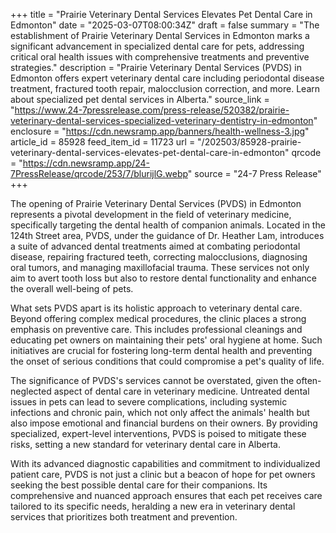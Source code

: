 +++
title = "Prairie Veterinary Dental Services Elevates Pet Dental Care in Edmonton"
date = "2025-03-07T08:00:34Z"
draft = false
summary = "The establishment of Prairie Veterinary Dental Services in Edmonton marks a significant advancement in specialized dental care for pets, addressing critical oral health issues with comprehensive treatments and preventive strategies."
description = "Prairie Veterinary Dental Services (PVDS) in Edmonton offers expert veterinary dental care including periodontal disease treatment, fractured tooth repair, malocclusion correction, and more. Learn about specialized pet dental services in Alberta."
source_link = "https://www.24-7pressrelease.com/press-release/520382/prairie-veterinary-dental-services-specialized-veterinary-dentistry-in-edmonton"
enclosure = "https://cdn.newsramp.app/banners/health-wellness-3.jpg"
article_id = 85928
feed_item_id = 11723
url = "/202503/85928-prairie-veterinary-dental-services-elevates-pet-dental-care-in-edmonton"
qrcode = "https://cdn.newsramp.app/24-7PressRelease/qrcode/253/7/blurijlG.webp"
source = "24-7 Press Release"
+++

<p>The opening of Prairie Veterinary Dental Services (PVDS) in Edmonton represents a pivotal development in the field of veterinary medicine, specifically targeting the dental health of companion animals. Located in the 124th Street area, PVDS, under the guidance of Dr. Heather Lam, introduces a suite of advanced dental treatments aimed at combating periodontal disease, repairing fractured teeth, correcting malocclusions, diagnosing oral tumors, and managing maxillofacial trauma. These services not only aim to avert tooth loss but also to restore dental functionality and enhance the overall well-being of pets.</p><p>What sets PVDS apart is its holistic approach to veterinary dental care. Beyond offering complex medical procedures, the clinic places a strong emphasis on preventive care. This includes professional cleanings and educating pet owners on maintaining their pets' oral hygiene at home. Such initiatives are crucial for fostering long-term dental health and preventing the onset of serious conditions that could compromise a pet's quality of life.</p><p>The significance of PVDS's services cannot be overstated, given the often-neglected aspect of dental care in veterinary medicine. Untreated dental issues in pets can lead to severe complications, including systemic infections and chronic pain, which not only affect the animals' health but also impose emotional and financial burdens on their owners. By providing specialized, expert-level interventions, PVDS is poised to mitigate these risks, setting a new standard for veterinary dental care in Alberta.</p><p>With its advanced diagnostic capabilities and commitment to individualized patient care, PVDS is not just a clinic but a beacon of hope for pet owners seeking the best possible dental care for their companions. Its comprehensive and nuanced approach ensures that each pet receives care tailored to its specific needs, heralding a new era in veterinary dental services that prioritizes both treatment and prevention.</p>